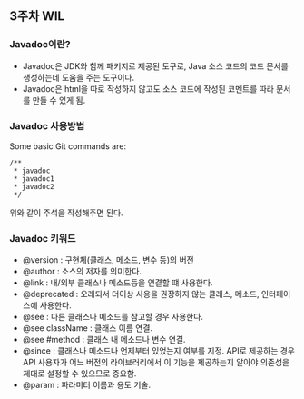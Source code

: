 ## 3주차 WIL
### Javadoc이란?
- Javadoc은 JDK와 함께 패키지로 제공된 도구로, Java 소스 코드의 코드 문서를 생성하는데 도움을 주는 도구이다.
- Javadoc은 html을 따로 작성하지 않고도 소스 코드에 작성된 코멘트를 따라 문서를 만들 수 있게 됨.

### Javadoc 사용방법
Some basic Git commands are:
```
/**
 * javadoc
 * javadoc1
 * javadoc2
 */
```
위와 같이 주석을 작성해주면 된다.

### Javadoc 키워드
- @version : 구현체(클래스, 메소드, 변수 등)의 버전
- @author : 소스의 저자를 의미한다.
- @link : 내/외부 클래스나 메소드등을 연결할 떄 사용한다.
- @deprecated : 오래되서 더이상 사용을 권장하지 않는 클래스, 메소드, 인터페이스에 사용한다.
- @see : 다른 클래스나 메소드를 참고할 경우 사용한다.
- @see className : 클래스 이름 연결.
- @see #method : 클래스 내 메소드나 변수 연결.
- @since : 클래스나 메소드나 언제부터 있었는지 여부를 지정. API로 제공하는 경우 API 사용자가 어느 버전의 라이브러리에서 이 기능을 제공하는지 알아야 의존성을 제대로 설정할 수 있으므로 중요함.
- @param : 파라미터 이름과 용도 기술.
